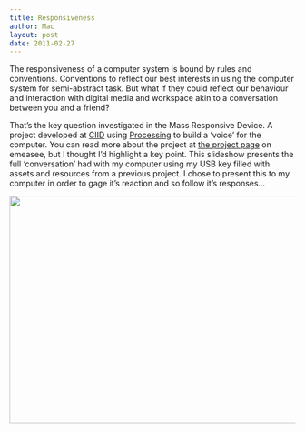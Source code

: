 ```yaml
---
title: Responsiveness
author: Mac
layout: post
date: 2011-02-27
---
```

The responsiveness of a computer system is bound by rules and conventions. Conventions to reflect our best interests in using the computer system for semi-abstract task. But what if they could reflect our behaviour and interaction with digital media and workspace akin to a conversation between you and a friend?

That&#8217;s the key question investigated in the Mass Responsive Device. A project developed at [CIID][1] using [Processing][2] to build a &#8216;voice&#8217; for the computer. You can read more about the project at [the project page][3] on emeasee, but I thought I&#8217;d highlight a key point. This slideshow presents the full &#8216;conversation&#8217; had with my computer using my USB key filled with assets and resources from a previous project. I chose to present this to my computer in order to gage it&#8217;s reaction and so follow it&#8217;s responses&#8230;

<img alt="" src="/attach/0 1.jpg" class="alignright" width="600" height="400" />

 [1]: http://www.ciid.dk
 [2]: http://processing.org
 [3]: /2011/03/03/msd/